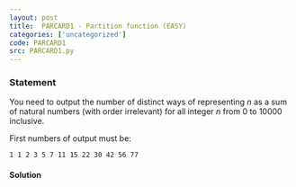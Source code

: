 ```yaml
---
layout: post
title:  PARCARD1 - Partition function (EASY)
categories: ['uncategorized']
code: PARCARD1
src: PARCARD1.py
---
```


### **Statement**

You need to output the number of distinct ways of representing _n_ as a sum of
natural numbers (with order irrelevant) for all integer _n_ from 0 to 10000
inclusive.

First numbers of output must be:

    
    
    1 1 2 3 5 7 11 15 22 30 42 56 77



#### **Solution**



